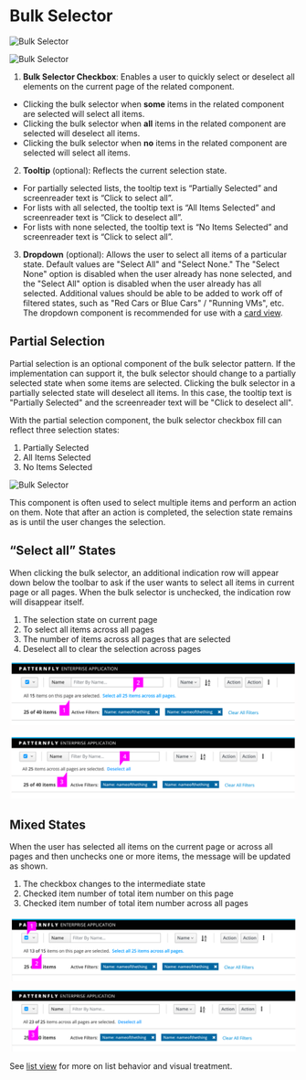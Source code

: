 # Bulk Selector

![Bulk Selector](img/BulkSelector-Callout1.png)

![Bulk Selector](img/BulkSelector-Callout2.png)

1. **Bulk Selector Checkbox**: Enables a user to quickly select or deselect all elements on the current page of the related component.
 * Clicking the bulk selector when **some** items in the related component are selected will select all items.
 * Clicking the bulk selector when **all** items in the related component are selected will deselect all items.
 * Clicking the bulk selector when **no** items in the related component are selected will select all items.
2. **Tooltip** (optional): Reflects the current selection state.
 * For partially selected lists, the tooltip text is “Partially Selected” and screenreader text is “Click to select all”.
 * For lists with all selected, the tooltip text is “All Items Selected” and screenreader text is “Click to deselect all”.
 * For lists with none selected, the tooltip text is “No Items Selected” and screenreader text is “Click to select all”.
3. **Dropdown** (optional): Allows the user to select all items of a particular state. Default values are "Select All" and "Select None." The "Select None" option is disabled when the user already has none selected, and the "Select All" option is disabled when the user already has all selected. Additional values should be able to be added to work off of filtered states, such as "Red Cars or Blue Cars" / "Running VMs", etc. The dropdown component is recommended for use with a [card view](http://www.patternfly.org/pattern-library/content-views/card-view/).

## Partial Selection
Partial selection is an optional component of the bulk selector pattern. If the implementation can support it, the bulk selector should change to a partially selected state when some items are selected. Clicking the bulk selector in a partially selected state will deselect all items. In this case, the tooltip text is "Partially Selected" and the screenreader text will be "Click to deselect all".

With the partial selection component, the bulk selector checkbox fill can reflect three selection states:

 1. Partially Selected
 2. All Items Selected
 3. No Items Selected


 ![Bulk Selector](img/BulkSelector-SelectionStates-All.png)


This component is often used to select multiple items and perform an action on them. Note that after an action is completed, the selection state remains as is until the user changes the selection.

## “Select all” States
When clicking the bulk selector, an additional indication row will appear down below the toolbar to ask if the user wants to select all items in current page or all pages. When the bulk selector is unchecked, the indication row will disappear itself.


 1. The selection state on current page
 2. To select all items across all pages
 3. The number of items across all pages that are selected
 4. Deselect all to clear the selection across pages


 ![Bulk Selector](img/BulkSelector-SelectAll_state.png)


## Mixed States
When the user has selected all items on the current page or across all pages and then unchecks one or more items, the message will be updated as shown.

1. The checkbox changes to the intermediate state
2. Checked item number of total item number on this page
3. Checked item number of total item number across all pages


![Bulk Selector](img/BulkSelector-Mixed_State.png)





See [list view](http://www.patternfly.org/pattern-library/content-views/list-view/) for more on list behavior and visual treatment.

